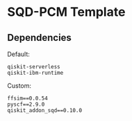 # SQD-PCM Template

## Dependencies

Default:
```
qiskit-serverless
qiskit-ibm-runtime
````

Custom:
```
ffsim==0.0.54
pyscf==2.9.0
qiskit_addon_sqd==0.10.0
```